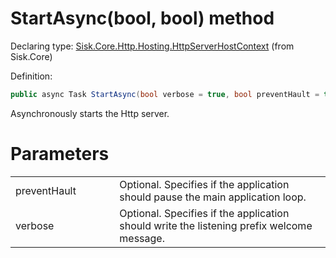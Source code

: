 <!--

Copyrights 2023 Sisk Framework - CypherPotato
Published under MIT license

!!! DO NOT EDIT THIS FILE !!!
This file was generated by a tool in the Sisk package. To edit the information in this documentation,
edit the XML documentation present in the Sisk source code.

-->


# StartAsync(bool, bool) method

Declaring type: [Sisk.Core.Http.Hosting.HttpServerHostContext](/read?q=/contents/spec/Sisk.Core.Http.Hosting.HttpServerHostContext.md) (from Sisk.Core)


Definition:

```cs
public async Task StartAsync(bool verbose = true, bool preventHault = true)
```

Asynchronously starts the Http server.


# Parameters

<table>
    <tbody>
<tr>
    <td width="33%">preventHault</td>
    <td>Optional. Specifies if the application should pause the main application loop.</td>
</tr>
<tr>
    <td width="33%">verbose</td>
    <td>Optional. Specifies if the application should write the listening prefix welcome message.</td>
</tr>
    </tbody>
</table>
